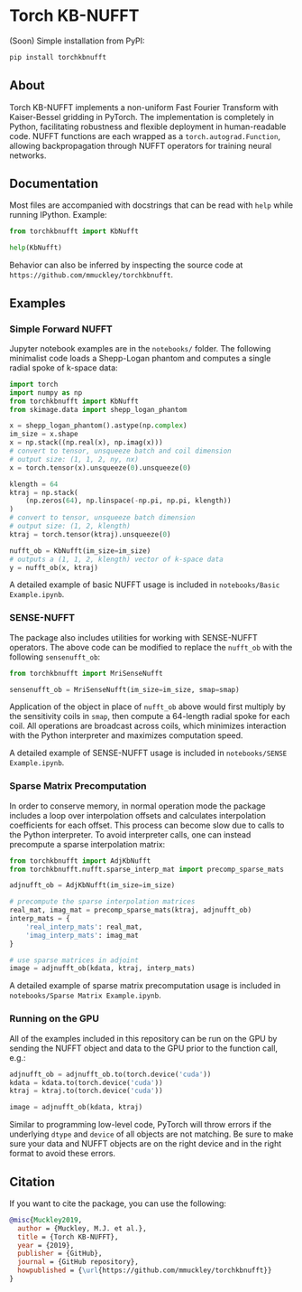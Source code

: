 # Torch KB-NUFFT

(Soon) Simple installation from PyPI:

```bash
pip install torchkbnufft
```

## About

Torch KB-NUFFT implements a non-uniform Fast Fourier Transform with Kaiser-Bessel gridding in PyTorch. The implementation is completely in Python, facilitating robustness and flexible deployment in human-readable code. NUFFT functions are each wrapped as a ```torch.autograd.Function```, allowing backpropagation through NUFFT operators for training neural networks.

## Documentation

Most files are accompanied with docstrings that can be read with ```help``` while running IPython. Example:

```python
from torchkbnufft import KbNufft

help(KbNufft)
```

Behavior can also be inferred by inspecting the source code at ```https://github.com/mmuckley/torchkbnufft```.

## Examples

### Simple Forward NUFFT

Jupyter notebook examples are in the ```notebooks/``` folder. The following minimalist code loads a Shepp-Logan phantom and computes a single radial spoke of k-space data:

```python
import torch
import numpy as np
from torchkbnufft import KbNufft
from skimage.data import shepp_logan_phantom

x = shepp_logan_phantom().astype(np.complex)
im_size = x.shape
x = np.stack((np.real(x), np.imag(x)))
# convert to tensor, unsqueeze batch and coil dimension
# output size: (1, 1, 2, ny, nx)
x = torch.tensor(x).unsqueeze(0).unsqueeze(0)

klength = 64
ktraj = np.stack(
    (np.zeros(64), np.linspace(-np.pi, np.pi, klength))
)
# convert to tensor, unsqueeze batch dimension
# output size: (1, 2, klength)
ktraj = torch.tensor(ktraj).unsqueeze(0)

nufft_ob = KbNufft(im_size=im_size)
# outputs a (1, 1, 2, klength) vector of k-space data
y = nufft_ob(x, ktraj)
```

A detailed example of basic NUFFT usage is included in ```notebooks/Basic Example.ipynb```.

### SENSE-NUFFT

The package also includes utilities for working with SENSE-NUFFT operators. The above code can be modified to replace the ```nufft_ob``` with the following ```sensenufft_ob```:

```python
from torchkbnufft import MriSenseNufft

sensenufft_ob = MriSenseNufft(im_size=im_size, smap=smap)
```

Application of the object in place of ```nufft_ob``` above would first multiply by the sensitivity coils in ```smap```, then compute a 64-length radial spoke for each coil. All operations are broadcast across coils, which minimizes interaction with the Python interpreter and maximizes computation speed.

A detailed example of SENSE-NUFFT usage is included in ```notebooks/SENSE Example.ipynb```.

### Sparse Matrix Precomputation

In order to conserve memory, in normal operation mode the package includes a loop over interpolation offsets and calculates interpolation coefficients for each offset. This process can become slow due to calls to the Python interpreter. To avoid interpreter calls, one can instead precompute a sparse interpolation matrix:

```python
from torchkbnufft import AdjKbNufft
from torchkbnufft.nufft.sparse_interp_mat import precomp_sparse_mats

adjnufft_ob = AdjKbNufft(im_size=im_size)

# precompute the sparse interpolation matrices
real_mat, imag_mat = precomp_sparse_mats(ktraj, adjnufft_ob)
interp_mats = {
    'real_interp_mats': real_mat,
    'imag_interp_mats': imag_mat
}

# use sparse matrices in adjoint
image = adjnufft_ob(kdata, ktraj, interp_mats)
```

A detailed example of sparse matrix precomputation usage is included in ```notebooks/Sparse Matrix Example.ipynb```.

### Running on the GPU

All of the examples included in this repository can be run on the GPU by sending the NUFFT object and data to the GPU prior to the function call, e.g.:

```python
adjnufft_ob = adjnufft_ob.to(torch.device('cuda'))
kdata = kdata.to(torch.device('cuda'))
ktraj = ktraj.to(torch.device('cuda'))

image = adjnufft_ob(kdata, ktraj)
```

Similar to programming low-level code, PyTorch will throw errors if the underlying ```dtype``` and ```device``` of all objects are not matching. Be sure to make sure your data and NUFFT objects are on the right device and in the right format to avoid these errors.

## Citation

If you want to cite the  package, you can use the following:

```bibtex
@misc{Muckley2019,
  author = {Muckley, M.J. et al.},
  title = {Torch KB-NUFFT},
  year = {2019},
  publisher = {GitHub},
  journal = {GitHub repository},
  howpublished = {\url{https://github.com/mmuckley/torchkbnufft}}
}
```
